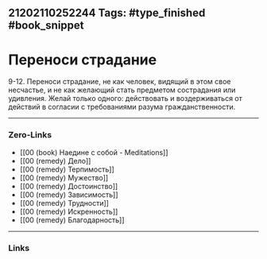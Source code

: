 21202110252244
Tags: #type_finished #book_snippet 
---
# Переноси страдание

 9-12. Переноси страдание, не как человек, видящий в этом свое несчастье, и не как желающий стать предметом сострадания или удивления. Желай только одного: действовать и воздерживаться от действий в согласии с требованиями разума гражданственности. 

---
### Zero-Links
 - [[00 (book) Наедине с собой - Meditations]]
 - [[00 (remedy) Дело]]
 - [[00 (remedy) Терпимость]]
 - [[00 (remedy) Мужество]]
 - [[00 (remedy) Достоинство]]
 - [[00 (remedy) Зависимость]]
 - [[00 (remedy) Трудности]]
 - [[00 (remedy) Искренность]]
 - [[00 (remedy) Благодарность]]
---
### Links
